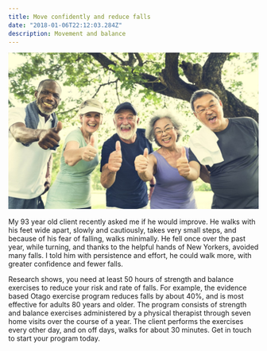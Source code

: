 ```yaml
---
title: Move confidently and reduce falls
date: "2018-01-06T22:12:03.284Z"
description: Movement and balance
---
```


![Home physical therapy](./seniors2.jpg)

My 93 year old client recently asked me if he would improve.  He walks with his feet wide apart, slowly and cautiously, takes very small steps, and because of his fear of falling, walks minimally.  He fell once over the past year, while turning, and thanks to the helpful hands of New Yorkers, avoided many falls.  I told him with persistence and effort, he could walk more, with greater confidence and fewer falls.

Research shows, you need at least 50 hours of strength and balance exercises to reduce your risk and rate of falls.  For example, the evidence based Otago exercise program reduces falls by about 40%, and is most effective for adults 80 years and older.  The program consists of strength and balance exercises administered by a physical therapist through seven home visits over the course of a year.  The client performs the exercises every other day, and on off days, walks for about 30 minutes.  Get in touch to start your program today.
